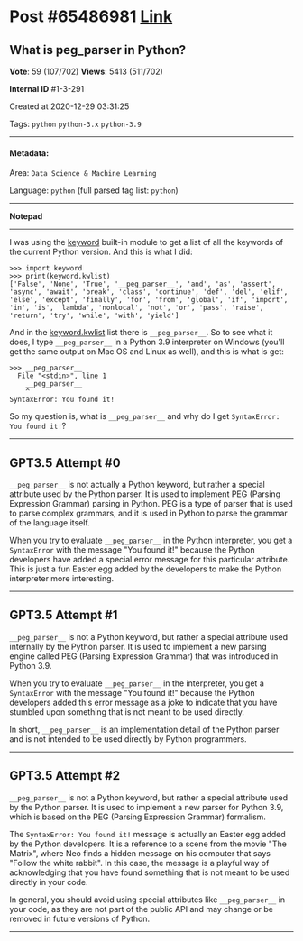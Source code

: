 
# Post \#65486981 [Link](https://stackoverflow.com/questions/65486981/)

## What is __peg_parser__ in Python?

**Vote**: 59 (107/702) **Views**: 5413 (511/702) 

**Internal ID** \#1-3-291

Created at 2020-12-29 03:31:25

Tags: `python` `python-3.x` `python-3.9`

----------

#### Metadata:

Area: `Data Science & Machine Learning`

Language: `python` (full parsed tag list: `python`)

----------

**Notepad**


----------

I was using the [keyword](https://docs.python.org/3/library/keyword.html) built-in module to get a list of all the keywords of the current Python version. And this is what I did:
```
>>> import keyword
>>> print(keyword.kwlist)
['False', 'None', 'True', '__peg_parser__', 'and', 'as', 'assert', 'async', 'await', 'break', 'class', 'continue', 'def', 'del', 'elif', 'else', 'except', 'finally', 'for', 'from', 'global', 'if', 'import', 'in', 'is', 'lambda', 'nonlocal', 'not', 'or', 'pass', 'raise', 'return', 'try', 'while', 'with', 'yield']
```

And in the [keyword.kwlist](https://docs.python.org/3/library/keyword.html#keyword.kwlist) list there is `__peg_parser__`. So to see what it does, I type `__peg_parser__` in a Python 3.9 interpreter on Windows (you'll get the same output on Mac OS and Linux as well), and this is what is get:
```
>>> __peg_parser__
  File "<stdin>", line 1
    __peg_parser__
    ^
SyntaxError: You found it!
```

So my question is, what is `__peg_parser__` and why do I get `SyntaxError: You found it!`?


----------
        
## GPT3.5 Attempt \#0

`__peg_parser__` is not actually a Python keyword, but rather a special attribute used by the Python parser. It is used to implement PEG (Parsing Expression Grammar) parsing in Python. PEG is a type of parser that is used to parse complex grammars, and it is used in Python to parse the grammar of the language itself.

When you try to evaluate `__peg_parser__` in the Python interpreter, you get a `SyntaxError` with the message "You found it!" because the Python developers have added a special error message for this particular attribute. This is just a fun Easter egg added by the developers to make the Python interpreter more interesting.

--------

## GPT3.5 Attempt \#1

`__peg_parser__` is not a Python keyword, but rather a special attribute used internally by the Python parser. It is used to implement a new parsing engine called PEG (Parsing Expression Grammar) that was introduced in Python 3.9. 

When you try to evaluate `__peg_parser__` in the interpreter, you get a `SyntaxError` with the message "You found it!" because the Python developers added this error message as a joke to indicate that you have stumbled upon something that is not meant to be used directly.

In short, `__peg_parser__` is an implementation detail of the Python parser and is not intended to be used directly by Python programmers.

--------

## GPT3.5 Attempt \#2

`__peg_parser__` is not a Python keyword, but rather a special attribute used by the Python parser. It is used to implement a new parser for Python 3.9, which is based on the PEG (Parsing Expression Grammar) formalism.

The `SyntaxError: You found it!` message is actually an Easter egg added by the Python developers. It is a reference to a scene from the movie "The Matrix", where Neo finds a hidden message on his computer that says "Follow the white rabbit". In this case, the message is a playful way of acknowledging that you have found something that is not meant to be used directly in your code.

In general, you should avoid using special attributes like `__peg_parser__` in your code, as they are not part of the public API and may change or be removed in future versions of Python.

--------
